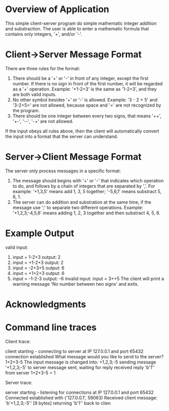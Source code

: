 # Overview of Application
This simple client-server program do simple mathematic integer addition and substraction. The user is able to enter a mathematic formula that contains only integers, '+', and/or '-'. 

# Client->Server Message Format
There are three rules for the format:
1. There should be a '+' or '-' in front of any integer, except the first number. If there is no sign in front of the first number, it will be regarded as a '+' operation. Example: '+1-2+3' is the same as '1-2+3', and they are both valid inputs.
2. No other symbol besides '+' or '-' is allowed. Example: '3 - 2 + 5' and '3-2+5=' are not allowed, because space and '=' are not recognized by the program.
3. There should be one integer between every two signs, that means '++', '+-', '--', '-+' are not allowed.

If the input obeys all rules above, then the client will automatically convert the input into a format that the server can understand.

# Server->Client Message Format
The server only process messages in a specific format:
1. The message should begins with '+' or '-' that indicates which operation to do, and follows by a chain of integers that are separated by ','. For example: '+1,3,5' means add 1, 3, 5 together; '-5,6,1' means substract 5, 6, 1.
2. The server can do addition and substration at the same time, if the message use ';' to separate two different operations. Example: '+1,2,3;-4,5,6' means adding 1, 2, 3 together and then substract 4, 5, 6.
 
# Example Output
valid input:
1. input = 1-2+3    output: 2
2. input = +1-2+3    output: 2
3. input = -2+3+5    output: 6
4. input = +1+2+3    output: 6
5. input = -1-2-3    output: -6
invalid input:
input = 3++5    The client will print a warning message 'No number between two signs' and exits.

# Acknowledgments

# Command line traces

Client trace:

client starting - connecting to server at IP 127.0.0.1 and port 65432
connection established
What message would you like to send to the server? 1+2+3-5
The input message is changed into:  +1,2,3;-5
sending message '+1,2,3;-5' to server
message sent, waiting for reply
received reply 'b'1'' from server
1+2+3-5 = 1

Server trace:

server starting - listening for connections at IP 127.0.0.1 and port 65432
Connected established with ('127.0.0.1', 59063)
Received client message: 'b'+1,2,3;-5'' [9 bytes]
returning 'b'1'' back to clien

